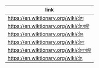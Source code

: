 |link|
|----|
|https://en.wiktionary.org/wiki/ঠেস|
|https://en.wiktionary.org/wiki/ঠেংগাড়ী|
|https://en.wiktionary.org/wiki/ঠেঙ|
|https://en.wiktionary.org/wiki/ঠেলা|
|https://en.wiktionary.org/wiki/ঠেলাগাড়ী|
|https://en.wiktionary.org/wiki/ঠেং|

